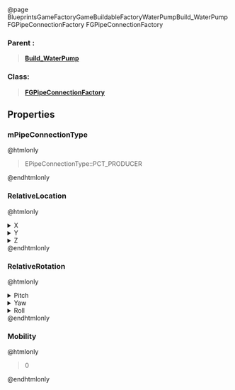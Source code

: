 @page BlueprintsGameFactoryGameBuildableFactoryWaterPumpBuild_WaterPumpFGPipeConnectionFactory FGPipeConnectionFactory
### Parent :
<b><a href="_blueprints_game_factory_game_buildable_factory_water_pump_build__water_pump.html"><blockquote>Build_WaterPump</blockquote></a></b>
### Class:
<b><a href="_class_script_f_g_pipe_connection_factory.html"><blockquote>FGPipeConnectionFactory</blockquote></a></b>
## Properties
### mPipeConnectionType
@htmlonly
<blockquote>EPipeConnectionType::PCT_PRODUCER</blockquote>
@endhtmlonly

### RelativeLocation
@htmlonly
<details>
 <summary>X</summary>
<blockquote>75</blockquote>
</details>
<details>
 <summary>Y</summary>
<blockquote>-460</blockquote>
</details>
<details>
 <summary>Z</summary>
<blockquote>240</blockquote>
</details>
@endhtmlonly

### RelativeRotation
@htmlonly
<details>
 <summary>Pitch</summary>
<blockquote>0</blockquote>
</details>
<details>
 <summary>Yaw</summary>
<blockquote>270</blockquote>
</details>
<details>
 <summary>Roll</summary>
<blockquote>0</blockquote>
</details>
@endhtmlonly

### Mobility
@htmlonly
<blockquote>0</blockquote>
@endhtmlonly

